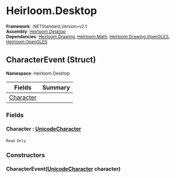 # Heirloom.Desktop

<small>**Framework**: .NETStandard,Version=v2.1</small>  
<small>**Assembly**: [Heirloom.Desktop](../Heirloom.Desktop/Heirloom.Desktop.md)</small>  
<small>**Dependancies**: [Heirloom.Drawing](../Heirloom.Drawing/Heirloom.Drawing.md), [Heirloom.Math](../Heirloom.Math/Heirloom.Math.md), [Heirloom.Drawing.OpenGLES](../Heirloom.Drawing.OpenGLES/Heirloom.Drawing.OpenGLES.md), [Heirloom.OpenGLES](../Heirloom.OpenGLES/Heirloom.OpenGLES.md)</small>  

## CharacterEvent (Struct)
<small>**Namespace**: Heirloom.Desktop</sub></small>  

| Fields                    | Summary |
|---------------------------|---------|
| [Character](#CHA601A43FD) |         |

### Fields

#### <a name="CHA601A43FD"></a>Character : [UnicodeCharacter](../Heirloom.Drawing/Heirloom.Drawing.UnicodeCharacter.md)
<small>`Read Only`</small>

### Constructors

#### CharacterEvent([UnicodeCharacter](../Heirloom.Drawing/Heirloom.Drawing.UnicodeCharacter.md) character)


